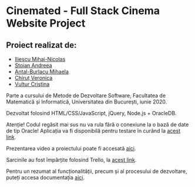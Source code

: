 # Cinemated - Full Stack Cinema Website Project

## Proiect realizat de:

* [Iliescu Mihai-Nicolas](https://github.com/tdnick)
* [Stoian Andreea](https://github.com/stoianandreea)
* [Antal-Burlacu Mihaela](https://github.com/mihaela-mab)
* [Chiruț Veronica](https://github.com/veronicachirut)
* [Vultur Cristina](https://github.com/CristinaVultur)

Parte a cursului de Metode de Dezvoltare Software, Facultatea de Matematică și Informatică, Universitatea din București, iunie 2020.

Dezvoltat folosind HTML/CSS/JavaScript, jQuery, Node.js + OracleDB.

Atenție! Codul regăsit mai sus nu va rula fără o conexiune la o bază de date de tip Oracle! 
Aplicația va fi disponibilă pentru testare în curând la [acest link](https://cinemated-mds.herokuapp.com).

Prezentarea video a proiectului poate fi accesată [aici](https://www.youtube.com/watch?v=D34SCBfZSgw).

Sarcinile au fost împărțite folosind Trello, la [acest link](https://trello.com/cinemated).

Pentru un rezumat al funcționalității, precum și al procesului de dezvoltare, puteți accesa documentația [aici](https://github.com/tdnick/cinemated/blob/master/docs/Documentatie-MDS-PDF.pdf).
